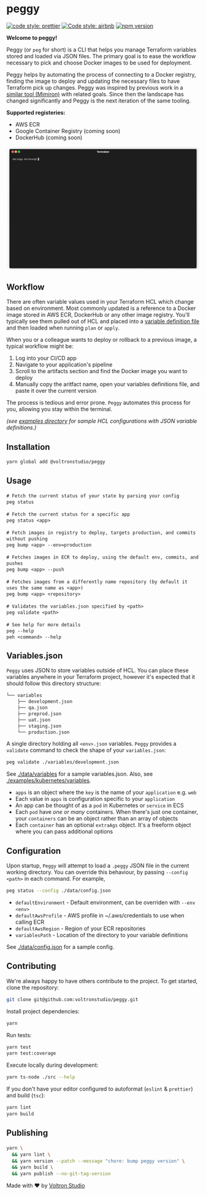 # peggy

[![code style: prettier](https://img.shields.io/badge/code_style-prettier-ff69b4.svg?style=flat-square)](https://github.com/prettier/prettier)
[![Code style: airbnb](https://img.shields.io/badge/code%20style-airbnb-blue.svg)](https://github.com/airbnb/javascript)
[![npm version](https://badge.fury.io/js/%40voltronstudio%2Fpeggy.svg)](https://badge.fury.io/js/%40voltronstudio%2Fpeggy)

**Welcome to peggy!**

Peggy (or `peg` for short) is a CLI that helps you manage Terraform variables stored and loaded via JSON files. The primary goal is to ease the workflow necessary to pick and choose Docker images to be used for deployment.

Peggy helps by automating the process of connecting to a Docker registry, finding the image to deploy and updating the necessary files to have Terraform pick up changes. Peggy was inspired by previous work in a [similar tool (Mimiron)](https://github.com/davidvuong/mimiron) with related goals. Since then the landscape has changed significantly and Peggy is the next iteration of the same tooling.

**Supported registeries:**

- AWS ECR
- Google Container Registry (coming soon)
- DockerHub (coming soon)

<p align="center">
  <img src="./data/images/demo.gif">
</p>

## Workflow

There are often variable values used in your Terraform HCL which change based on environment. Most commonly updated is a reference to a Docker image stored in AWS ECR, DockerHub or any other image registry. You'll typically see them pulled out of HCL and placed into a [variable definition file](https://www.terraform.io/docs/configuration/variables.html#variable-definitions-tfvars-files) and then loaded when running `plan` or `apply`.

When you or a colleague wants to deploy or rollback to a previous image, a typical workflow might be:

1. Log into your CI/CD app
1. Navigate to your application's pipeline
1. Scroll to the artifacts section and find the Docker image you want to deploy
1. Manually copy the aritfact name, open your variables definitions file, and paste it over the current version

The process is tedious and error prone. `Peggy` automates this process for you, allowing you stay within the terminal.

_(see [examples directory](./examples/) for sample HCL configurations with JSON variable definitions.)_

## Installation

```bash
yarn global add @voltronstudio/peggy
```

## Usage

```
# Fetch the current status of your state by parsing your config
peg status

# Fetch the current status for a specific app
peg status <app>

# Fetch images in registry to deploy, targets production, and commits without pushing
peg bump <app> --env=production

# Fetches images in ECR to deploy, using the default env, commits, and pushes
peg bump <app> --push

# Fetches images from a differently name repository (by default it uses the same name as <app>)
peg bump <app> <repository>

# Validates the variables.json specified by <path>
peg validate <path>

# See help for more details
peg --help
peh <command> --help
```

## Variables.json

`Peggy` uses JSON to store variables outside of HCL. You can place these variables anywhere in your Terraform project, however it's expected that it should follow this directory structure:

```
└── variables
    ├── development.json
    ├── qa.json
    ├── preprod.json
    ├── uat.json
    ├── staging.json
    └── production.json
```

A single directory holding all `<env>.json` variables. `Peggy` provides a `validate` command to check the shape of your `variables.json`:

```bash
peg validate ./variables/development.json
```

See [./data/variables](./data/variables/development.json) for a sample variables.json. Also, see [./examples/kubernetes/variables](./examples/kubernetes/variables/development.json).

- `apps` is an object where the `key` is the name of your `application` e.g. `web`
- Each value in `apps` is configuration specific to your `application`
- An app can be thought of as a `pod` in Kubernetes or `service` in ECS
- Each `pod` have _one or many_ containers. When there's just one container, your `containers` can be an object rather than an array of objects
- Each `container` has an optional `extraAgs` object. It's a freeform object where you can pass additional options

## Configuration

Upon startup, `Peggy` will attempt to load a `.peggy` JSON file in the current working directory. You can override this behaviour, by passing `--config <path>` in each command. For example,

```bash
peg status --config ./data/config.json
```

- `defaultEnvironment` - Default environment, can be overriden with `--env <env>`
- `defaultAwsProfile` - AWS profile in ~/.aws/credentials to use when calling ECR
- `defaultAwsRegion` - Region of your ECR repositories
- `variablesPath` - Location of the directory to your variable definitions

See [./data/config.json](./data/config.json) for a sample config.

## Contributing

We're always happy to have others contribute to the project. To get started, clone the repository:

```bash
git clone git@github.com:voltronstudio/peggy.git
```

Install project dependencies:

```bash
yarn
```

Run tests:

```bash
yarn test
yarn test:coverage
```

Execute locally during development:

```bash
yarn ts-node ./src --help
```

If you don't have your editor configured to autoformat (`eslint` & `prettier`) and build (`tsc`):

```bash
yarn lint
yarn build
```

## Publishing

```bash
yarn \
  && yarn lint \
  && yarn version --patch --message "chore: bump peggy version" \
  && yarn build \
  && yarn publish --no-git-tag-version
```

Made with :hearts: by [Voltron Studio](https://www.voltron.studio/)
